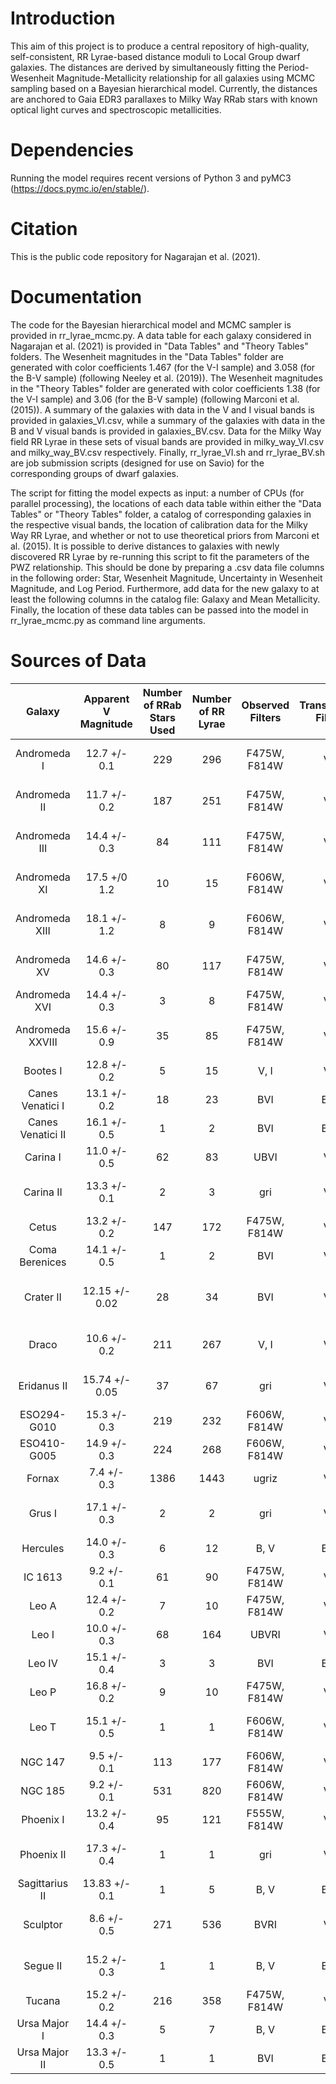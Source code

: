 # Introduction

This aim of this project is to produce a central repository of high-quality, self-consistent, RR Lyrae-based distance moduli to Local Group dwarf galaxies. The distances are derived by simultaneously fitting the Period-Wesenheit Magnitude-Metallicity relationship for all galaxies using MCMC sampling based on a Bayesian hierarchical model. Currently, the distances are anchored to Gaia EDR3 parallaxes to Milky Way RRab stars with known optical light curves and spectroscopic metallicities.

# Dependencies

Running the model requires recent versions of Python 3 and pyMC3 (https://docs.pymc.io/en/stable/). 

# Citation

This is the public code repository for Nagarajan et al. (2021).

# Documentation

The code for the Bayesian hierarchical model and MCMC sampler is provided in rr_lyrae_mcmc.py. A data table for each galaxy considered in Nagarajan et al. (2021) is provided in "Data Tables" and "Theory Tables" folders. The Wesenheit magnitudes in the "Data Tables" folder are generated with color coefficients 1.467 (for the V-I sample) and 3.058 (for the B-V sample) (following Neeley et al. (2019)). The Wesenheit magnitudes in the "Theory Tables" folder are generated with color coefficients 1.38 (for the V-I sample) and 3.06 (for the B-V sample) (following Marconi et al. (2015)). A summary of the galaxies with data in the V and I visual bands is provided in galaxies_VI.csv, while a summary of the galaxies with data in the B and V visual bands is provided in galaxies_BV.csv. Data for the Milky Way field RR Lyrae in these sets of visual bands are provided in milky_way_VI.csv and milky_way_BV.csv respectively. Finally, rr_lyrae_VI.sh and rr_lyrae_BV.sh are job submission scripts (designed for use on Savio) for the corresponding groups of dwarf galaxies.

The script for fitting the model expects as input: a number of CPUs (for parallel processing), the locations of each data table within either the "Data Tables" or "Theory Tables" folder, a catalog of corresponding galaxies in the respective visual bands, the location of calibration data for the Milky Way RR Lyrae, and whether or not to use theoretical priors from Marconi et al. (2015). It is possible to derive distances to galaxies with newly discovered RR Lyrae by re-running this script to fit the parameters of the PWZ relationship. This should be done by preparing a .csv data file columns in the following order: Star, Wesenheit Magnitude, Uncertainty in Wesenheit Magnitude, and Log Period. Furthermore, add data for the new galaxy to at least the following columns in the catalog file: Galaxy and Mean Metallicity. Finally, the location of these data tables can be passed into the model in rr_lyrae_mcmc.py as command line arguments.

# Sources of Data

| Galaxy | Apparent V Magnitude  | Number of RRab Stars Used | Number of RR Lyrae | Observed Filters | Transformed Filters | References|
|:---------------------------:|:----------------:|:--------------------:|:-------------------:|:------------------:|:---------------------:|:--------------------------------------------------------------:
| Andromeda I                 | 12.7 +/- 0.1   | 229                  | 296                 | F475W, F814W       | V, I                  | Martinez-Vazquez et al. (2017) |
| Andromeda II                | 11.7 +/- 0.2   | 187                  | 251                 | F475W, F814W       | V, I                  | Martinez-Vazquez et al. (2017) |
| Andromeda III               | 14.4 +/- 0.3   | 84                   | 111                 | F475W, F814W       | V, I                  | Martinez-Vazquez et al. (2017) |
| Andromeda XI                | 17.5 +/0 1.2   | 10                   | 15                  | F606W, F814W       | V, I                  | Yang & Sarajedini (2012) |
| Andromeda XIII              | 18.1 +/- 1.2   | 8                    | 9                   | F606W, F814W       | V, I                  | Yang & Sarajedini (2012) |
| Andromeda XV                | 14.6 +/- 0.3   | 80                   | 117                 | F475W, F814W       | V, I                  | Martinez-Vazquez et al. (2017) |
| Andromeda XVI               | 14.4 +/- 0.3   | 3                    | 8                   | F475W, F814W       | V, I                  | Monelli et al. (2016) |
| Andromeda XXVIII            | 15.6 +/- 0.9   | 35                   | 85                  | F475W, F814W       | V, I                  | Martinez-Vazquez et al. (2017)  |
| Bootes I                    | 12.8 +/- 0.2   | 5                    | 15                  | V, I               | V, I                  | Dall'Ora et al. (2006) |
| Canes Venatici I            | 13.1 +/- 0.2   | 18                   | 23                  | BVI                | B, V                  | Kuehn et al. (2008)  |
| Canes Venatici II           | 16.1 +/- 0.5   | 1                    | 2                   | BVI                | B, V                  | Greco et al. (2008)    |
| Carina I                    | 11.0 +/- 0.5   | 62                   | 83                  | UBVI               | V, I                  | Coppola et al. (2015) |
| Carina II                   | 13.3 +/- 0.1   | 2                    | 3                   | gri                | V, I                  | Torrealba et al. (2018) |
| Cetus                       | 13.2 +/- 0.2   | 147                  | 172                 | F475W, F814W       | V, I                  | Bernard et al. (2009)  |
| Coma Berenices              | 14.1 +/- 0.5   | 1                    | 2                   | BVI                | V, I                  | Musella et al. (2009) |
| Crater II                   | 12.15 +/- 0.02 | 28                   | 34                  | BVI                | V, I                  | Monelli et al. (2018), Vivas et al. (2019) |
| Draco                       | 10.6 +/- 0.2   | 211                  | 267                 | V, I               | V, I                  | Kinemuchi et al. (2008) |
| Eridanus II                 | 15.74 +/- 0.05 | 37                   | 67                  | gri                | V, I                  | Martinez-Vazquez et al. (2021) |
| ESO294-G010                 | 15.3 +/- 0.3   | 219                  | 232                 | F606W, F814W       | V, I                  | Yang et al. (2014) |
| ESO410-G005                 | 14.9 +/- 0.3   | 224                  | 268                 | F606W, F814W       | V, I                  | Yang et al. (2014) |
| Fornax                      | 7.4 +/- 0.3    | 1386                 | 1443                | ugriz              | V, I                  | Stringer et al. (2021)|
| Grus I                      | 17.1 +/- 0.3   | 2                    | 2                   | gri                | V, I                  | Martinez-Vazquez et al. (2019) |
| Hercules                    | 14.0 +/- 0.3   | 6                    | 12                  | B, V               | B, V                  | Musella et al. (2012) |
| IC 1613                     | 9.2 +/- 0.1    | 61                   | 90                  | F475W, F814W       | V, I                  | Bernard et al. (2010) |
| Leo A                       | 12.4 +/- 0.2   | 7                    | 10                  | F475W, F814W       | V, I                  | Bernard et al. (2013) |
| Leo I                       | 10.0 +/- 0.3   | 68                   | 164                 | UBVRI              | V, I                  | Stetson et al. (2014) |
| Leo IV                      | 15.1 +/- 0.4   | 3                    | 3                   | BVI                | B, V                  | Moretti et al. (2009) |
| Leo P                       | 16.8 +/- 0.2   | 9                    | 10                  | F475W, F814W       | V, I                  | McQuinn et al. (2015) |
| Leo T                       | 15.1 +/- 0.5   | 1                    | 1                   | F606W, F814W       | V, I                  | Clementini et al. (2012) |
| NGC 147                     | 9.5 +/- 0.1    | 113                  | 177                 | F606W, F814W       | V, I                  | Monelli et al. (2017)  |
| NGC 185                     | 9.2 +/- 0.1    | 531                  | 820                 | F606W, F814W       | V, I                  | Monelli et al. (2017)  |
| Phoenix I                   | 13.2 +/- 0.4   | 95                   | 121                 | F555W, F814W       | V, I                  | Ordonez et al. (2014)  |
| Phoenix II                  | 17.3 +/- 0.4   | 1                    | 1                   | gri                | V, I                  | Martinez-Vazquez et al. (2019) |
| Sagittarius II              | 13.83 +/- 0.1  | 1                    | 5                   | B, V               | B, V                  | Joo et al. (2019) |
| Sculptor                    | 8.6 +/- 0.5    | 271                  | 536                 | BVRI               | V, I                  | Martinez-Vazquez et al. (2016) |
| Segue II                    | 15.2 +/- 0.3   | 1                    | 1                   | B, V               | B, V                  | Boettcher et al. (2013)|
| Tucana                      | 15.2 +/- 0.2   | 216                  | 358                 | F475W, F814W       | V, I                  | Bernard et al. (2009) |
| Ursa Major I                | 14.4 +/- 0.3   | 5                    | 7                   | B, V               | B, V                  | Garofalo et al. (2013) |
| Ursa Major II               | 13.3 +/- 0.5   | 1                    | 1                   | BVI                | B, V                  | Dall'Ora et al. (2012) |
